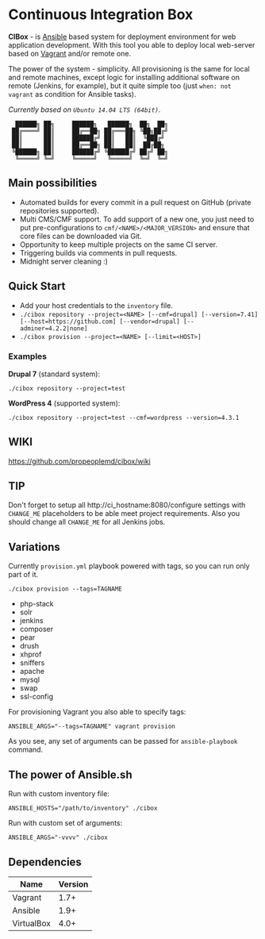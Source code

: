 # Continuous Integration Box

**CIBox** - is [Ansible](https://github.com/ansible/ansible) based system for deployment environment for web application development. With this tool you able to deploy local web-server based on [Vagrant](https://github.com/mitchellh/vagrant) and/or remote one.

The power of the system - simplicity. All provisioning is the same for local and remote machines, except logic for installing additional software on remote (Jenkins, for example), but it quite simple too (just `when: not vagrant` as condition for Ansible tasks).

*Currently based on `Ubuntu 14.04 LTS (64bit)`*.

```ascii
  ██████╗ ██╗     ██████╗   ██████╗  ██╗  ██╗
 ██╔════╝ ██║     ██╔══██╗ ██╔═══██╗ ╚██╗██╔╝
 ██║      ██║     ██████╔╝ ██║   ██║  ╚███╔╝
 ██║      ██║     ██╔══██╗ ██║   ██║  ██╔██╗
 ╚██████╗ ██║     ██████╔╝ ╚██████╔╝ ██╔╝ ██╗
  ╚═════╝ ╚═╝     ╚═════╝   ╚═════╝  ╚═╝  ╚═╝
```

## Main possibilities

- Automated builds for every commit in a pull request on GitHub (private repositories supported).
- Multi CMS/CMF support. To add support of a new one, you just need to put pre-configurations to `cmf/<NAME>/<MAJOR_VERSION>` and ensure that core files can be downloaded via Git.
- Opportunity to keep multiple projects on the same CI server.
- Triggering builds via comments in pull requests.
- Midnight server cleaning :)

## Quick Start

- Add your host credentials to the `inventory` file.
- `./cibox repository --project=<NAME> [--cmf=drupal] [--version=7.41] [--host=https://github.com] [--vendor=drupal] [--adminer=4.2.2|none]`
- `./cibox provision --project=<NAME> [--limit=<HOST>]`

### Examples

**Drupal 7** (standard system):

```shell
./cibox repository --project=test
```

**WordPress 4** (supported system):

```shell
./cibox repository --project=test --cmf=wordpress --version=4.3.1
```

## WIKI

https://github.com/propeoplemd/cibox/wiki

## TIP

Don't forget to setup all http://ci_hostname:8080/configure settings with `CHANGE_ME` placeholders to be able meet project requirements. Also you should change all `CHANGE_ME` for all Jenkins jobs.

## Variations

Currently `provision.yml` playbook powered with tags, so you can run only part of it.

```shell
./cibox provision --tags=TAGNAME
```

- php-stack
- solr
- jenkins
- composer
- pear
- drush
- xhprof
- sniffers
- apache
- mysql
- swap
- ssl-config

For provisioning Vagrant you also able to specify tags:

```shell
ANSIBLE_ARGS="--tags=TAGNAME" vagrant provision
```

As you see, any set of arguments can be passed for `ansible-playbook` command.

## The power of Ansible.sh

Run with custom inventory file:

```shell
ANSIBLE_HOSTS="/path/to/inventory" ./cibox
```

Run with custom set of arguments:

```shell
ANSIBLE_ARGS="-vvvv" ./cibox
```

## Dependencies

| Name        | Version |
| ----------- | ------- |
| Vagrant     | 1.7+    |
| Ansible     | 1.9+    |
| VirtualBox  | 4.0+    |
